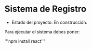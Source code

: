 <h1> Sistema de Registro</h1>

- Estado del proyecto: En construcción.

Para ejecutar el sistema debes poner:

'''npm install react'''
